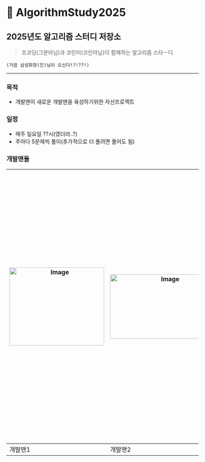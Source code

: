 
# 🚀 AlgorithmStudy2025

## 2025년도 알고리즘 스터디 저장소

> 조코딩(그분아님)과 코린이(코인아님)이 함께하는 알고리즘 스타ㅡ디 

    (가끔 삼성회장(진)님이 오신다!?!??!)

---

### 목적
- 개발맨이 새로운 개발맨을 육성하기위한 자선프로젝트

### 일정
- 매주 일요일 ??시(였더라..?)
- 주마다 5문제씩 풀이(추가적으로 더 풀려면 풀어도 됨)

### 개발맨들

| <img width="248" height="204" alt="Image" src="https://github.com/user-attachments/assets/c15a1ed4-d3ea-4238-8231-ece42f20a803" /> | <img width="299" height="168" alt="Image" src="https://github.com/user-attachments/assets/785f01ec-0dfb-483e-9206-043a52c31051" /> | <img width="966" height="708" alt="Image" src="https://github.com/user-attachments/assets/8ea02007-29b0-4c3c-8f71-1a920bd6aa3b" /> |
|------------------------------------------------------------------------------------------------------------------------------------|------------------------------------------------------------------------------------------------------------------------------------|------------------------------------------------------------------------------------------------------------------------------------|
| 개발맨1                                                                                                                            | 개발맨2                                                                                                                            | 개발맨3                                                                                                                            |